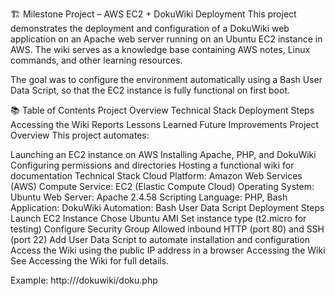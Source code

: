 🏗️ Milestone Project – AWS EC2 + DokuWiki Deployment
This project demonstrates the deployment and configuration of a DokuWiki web application on an Apache web server running on an Ubuntu EC2 instance in AWS.
The wiki serves as a knowledge base containing AWS notes, Linux commands, and other learning resources.

The goal was to configure the environment automatically using a Bash User Data Script, so that the EC2 instance is fully functional on first boot.

📚 Table of Contents
Project Overview
Technical Stack
Deployment Steps
Accessing the Wiki
Reports
Lessons Learned
Future Improvements
Project Overview
This project automates:

Launching an EC2 instance on AWS
Installing Apache, PHP, and DokuWiki
Configuring permissions and directories
Hosting a functional wiki for documentation
Technical Stack
Cloud Platform: Amazon Web Services (AWS)
Compute Service: EC2 (Elastic Compute Cloud)
Operating System: Ubuntu
Web Server: Apache 2.4.58
Scripting Language: PHP, Bash
Application: DokuWiki
Automation: Bash User Data Script
Deployment Steps
Launch EC2 Instance
Chose Ubuntu AMI
Set instance type (t2.micro for testing)
Configure Security Group
Allowed inbound HTTP (port 80) and SSH (port 22)
Add User Data Script to automate installation and configuration
Access the Wiki using the public IP address in a browser
Accessing the Wiki
See Accessing the Wiki for full details.

Example: http:///dokuwiki/doku.php
